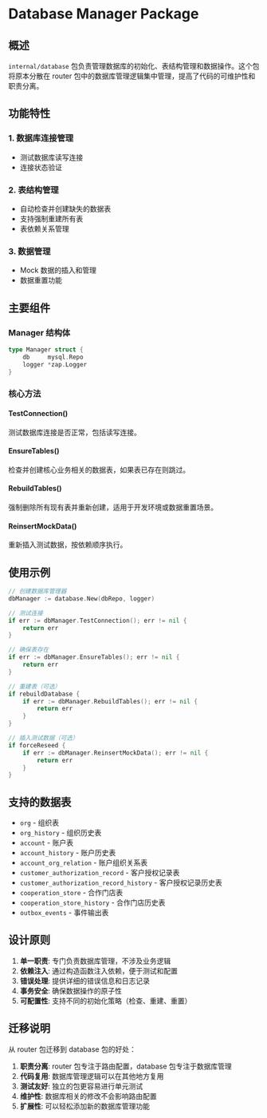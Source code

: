 # Database Manager Package

## 概述

`internal/database` 包负责管理数据库的初始化、表结构管理和数据操作。这个包将原本分散在 router 包中的数据库管理逻辑集中管理，提高了代码的可维护性和职责分离。

## 功能特性

### 1. 数据库连接管理
- 测试数据库读写连接
- 连接状态验证

### 2. 表结构管理
- 自动检查并创建缺失的数据表
- 支持强制重建所有表
- 表依赖关系管理

### 3. 数据管理
- Mock 数据的插入和管理
- 数据重置功能

## 主要组件

### Manager 结构体
```go
type Manager struct {
    db     mysql.Repo
    logger *zap.Logger
}
```

### 核心方法

#### TestConnection()
测试数据库连接是否正常，包括读写连接。

#### EnsureTables()
检查并创建核心业务相关的数据表，如果表已存在则跳过。

#### RebuildTables()
强制删除所有现有表并重新创建，适用于开发环境或数据重置场景。

#### ReinsertMockData()
重新插入测试数据，按依赖顺序执行。

## 使用示例

```go
// 创建数据库管理器
dbManager := database.New(dbRepo, logger)

// 测试连接
if err := dbManager.TestConnection(); err != nil {
    return err
}

// 确保表存在
if err := dbManager.EnsureTables(); err != nil {
    return err
}

// 重建表（可选）
if rebuildDatabase {
    if err := dbManager.RebuildTables(); err != nil {
        return err
    }
}

// 插入测试数据（可选）
if forceReseed {
    if err := dbManager.ReinsertMockData(); err != nil {
        return err
    }
}
```

## 支持的数据表

- `org` - 组织表
- `org_history` - 组织历史表
- `account` - 账户表
- `account_history` - 账户历史表
- `account_org_relation` - 账户组织关系表
- `customer_authorization_record` - 客户授权记录表
- `customer_authorization_record_history` - 客户授权记录历史表
- `cooperation_store` - 合作门店表
- `cooperation_store_history` - 合作门店历史表
- `outbox_events` - 事件输出表

## 设计原则

1. **单一职责**: 专门负责数据库管理，不涉及业务逻辑
2. **依赖注入**: 通过构造函数注入依赖，便于测试和配置
3. **错误处理**: 提供详细的错误信息和日志记录
4. **事务安全**: 确保数据操作的原子性
5. **可配置性**: 支持不同的初始化策略（检查、重建、重置）

## 迁移说明

从 router 包迁移到 database 包的好处：

1. **职责分离**: router 包专注于路由配置，database 包专注于数据库管理
2. **代码复用**: 数据库管理逻辑可以在其他地方复用
3. **测试友好**: 独立的包更容易进行单元测试
4. **维护性**: 数据库相关的修改不会影响路由配置
5. **扩展性**: 可以轻松添加新的数据库管理功能
